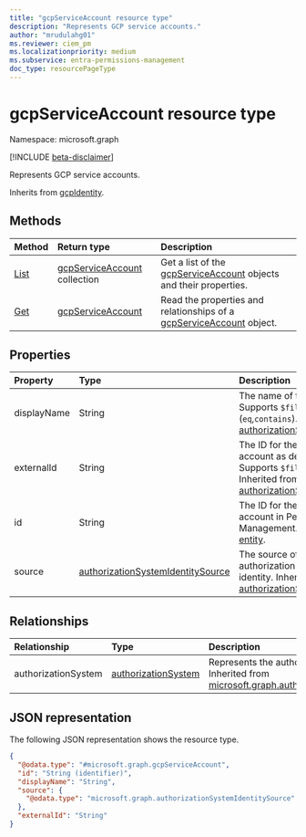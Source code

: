 ```yaml
---
title: "gcpServiceAccount resource type"
description: "Represents GCP service accounts."
author: "mrudulahg01"
ms.reviewer: ciem_pm
ms.localizationpriority: medium
ms.subservice: entra-permissions-management
doc_type: resourcePageType
---
```


# gcpServiceAccount resource type

Namespace: microsoft.graph

[!INCLUDE [beta-disclaimer](../../includes/beta-disclaimer.md)]

Represents GCP service accounts.

Inherits from [gcpIdentity](../resources/gcpidentity.md).

## Methods
|Method|Return type|Description|
|:---|:---|:---|
|[List](../api/gcpassociatedidentities-list-serviceaccounts.md)|[gcpServiceAccount](../resources/gcpserviceaccount.md) collection|Get a list of the [gcpServiceAccount](../resources/gcpserviceaccount.md) objects and their properties.|
|[Get](../api/gcpserviceaccount-get.md)|[gcpServiceAccount](../resources/gcpserviceaccount.md)|Read the properties and relationships of a [gcpServiceAccount](../resources/gcpserviceaccount.md) object.|

## Properties
|Property|Type|Description|
|:---|:---|:---|
|displayName|String|The name of the object. Supports `$filter` and (`eq`,`contains`). Inherited from [authorizationSystemIdentity](../resources/authorizationsystemidentity.md).|
|externalId|String|The ID for the service account as defined by GCP. Supports `$filter` and `eq`. Inherited from [authorizationSystemIdentity](../resources/authorizationsystemidentity.md).|
|id|String|The ID for the service account in Permissions Management. Inherited from [entity](../resources/entity.md).|
|source|[authorizationSystemIdentitySource](../resources/authorizationsystemidentitysource.md)|The source of the authorization system identity. Inherited from [authorizationSystemIdentity](../resources/authorizationsystemidentity.md).|


## Relationships
|Relationship|Type|Description|
|:---|:---|:---|
|authorizationSystem|[authorizationSystem](../resources/authorizationsystem.md)|Represents the authorization system. Inherited from [microsoft.graph.authorizationSystemIdentity](../resources/authorizationsystemidentity.md)|
## JSON representation
The following JSON representation shows the resource type.
<!-- {
  "blockType": "resource",
  "keyProperty": "id",
  "@odata.type": "microsoft.graph.gcpServiceAccount",
  "baseType": "microsoft.graph.gcpIdentity",
  "openType": false
}
-->
``` json
{
  "@odata.type": "#microsoft.graph.gcpServiceAccount",
  "id": "String (identifier)",
  "displayName": "String",
  "source": {
    "@odata.type": "microsoft.graph.authorizationSystemIdentitySource"
  },
  "externalId": "String"
}
```

